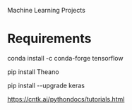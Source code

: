 Machine Learning Projects 

# Requirements

conda install -c conda-forge tensorflow 

pip install Theano

pip install --upgrade keras


https://cntk.ai/pythondocs/tutorials.html
